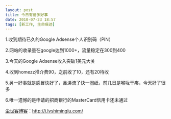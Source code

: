 ```yaml
---
layout: post
title: 今日有诸多好事
date: 2010-07-23 18:57
tags: [新工作, 生命痕迹]
---
```

1.收到期待已久的Google Adsense个人识别码（PIN）

2.网站的收录量在google达到1000+，流量稳定在300到400

3.今天的Google Adsense收入突破1美元大关

4.收到homezz推介费90，之前收了10，还有20待收

5.另一好事就是感冒快好了，鼻涕流了快一圈纸，前几日是喉咙干疼，今天好了很多

6.唯一遗憾的是申请的招商银行的MasterCard信用卡还未通过

<a href="http://i.lvshiminglu.com/">尘世客博客</a>：<a href="http://i.lvshiminglu.com/">http://i.lvshiminglu.com/</a>

